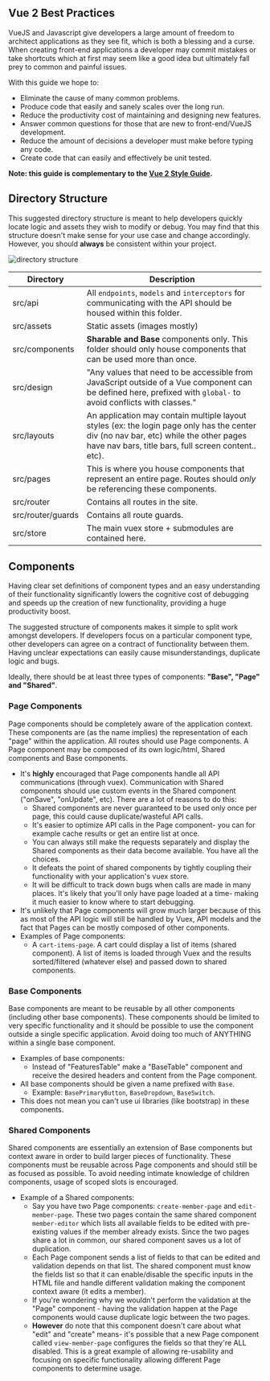 ## Vue 2 Best Practices
VueJS and Javascript give developers a large amount of freedom to architect applications as they see fit, which is both a blessing and a curse.
When creating front-end applications a developer may commit mistakes or take shortcuts which at first may seem like a good idea but ultimately
fall prey to common and painful issues.

With this guide we hope to:
* Eliminate the cause of many common problems.
* Produce code that easily and sanely scales over the long run.
* Reduce the productivity cost of maintaining and designing new features.
* Answer common questions for those that are new to front-end/VueJS development.
* Reduce the amount of decisions a developer must make before typing any code. 
* Create code that can easily and effectively be unit tested.

**Note: this guide is complementary to the [Vue 2 Style Guide](https://vuejs.org/v2/style-guide/).**

## Directory Structure
This suggested directory structure is meant to help developers quickly locate logic and assets they wish to modify or debug.
You may find that this structure doesn't make sense for your use case and change accordingly. However, you should 
**always** be consistent within your project.
 
![directory structure](docs/images/directories.png)

| Directory  | Description |
| ------------- | ------------- |
| src/api |  All `endpoints`, `models` and `interceptors` for communicating with the API should be housed within this folder.|
| src/assets  |Static assets (images mostly) |
| src/components | **Sharable and Base** components only. This folder should only house components that can be used more than once.
| src/design | "Any values that need to be accessible from JavaScript outside of a Vue component can be defined here, prefixed with `global-` to avoid conflicts with classes." |
| src/layouts | An application may contain multiple layout styles (ex: the login page only has the center div (no nav bar, etc) while the other pages have nav bars, title bars, full screen content.. etc).|
| src/pages | This is where you house components that represent an entire page. Routes should *only* be referencing these components. |
| src/router | Contains all routes in the site.|
| src/router/guards | Contains all route guards.|
| src/store | The main vuex store + submodules are contained here.|

## Components
Having clear set definitions of component types and an easy understanding of their functionality significantly lowers
the cognitive cost of debugging and speeds up the creation of new functionality, providing a huge productivity boost. 

The suggested structure of components makes it simple to split work amongst developers. If developers focus on a particular
component type, other developers can agree on a contract of functionality between them. Having unclear expectations can easily 
cause misunderstandings, duplicate logic and bugs. 

Ideally, there should be at least three types of components: **"Base", "Page" and "Shared"**.

### Page Components

Page components should be completely aware of the application context. These components are (as the name implies) the representation of each "page" within the application. All routes should use Page components. A Page component may be composed of its own logic/html, Shared components and Base components.

* It's **highly** encouraged that Page components handle all API communications (through vuex). Communication with Shared components should use custom events in the Shared component ("onSave", "onUpdate", etc). There are a lot of reasons to do this:
  * Shared components are never guaranteed to be used only once per page, this could cause duplicate/wasteful API calls.
  * It's easier to optimize API calls in the Page component- you can for example cache results or get an entire list at once.
   * You can always still make the requests separately and display the Shared components as their data become available. You have all the choices.
  * It defeats the point of shared components by tightly coupling their functionality with your application's vuex store.
  * It will be difficult to track down bugs when calls are made in many places. It's likely that you'll only have page loaded at a time- making it much easier to know where to start debugging.
 * It's unlikely that Page components will grow much larger because of this as most of the API logic will still be handled by Vuex, API models and the fact that Pages can be mostly composed of other components.
* Examples of Page components:
  * A `cart-items-page`. A cart could display a list of items (shared component). A list of items is loaded through Vuex and the results sorted/filtered (whatever else) and passed down to shared components.

### Base Components
Base components are meant to be reusable by all other components (including other base components). These components should be limited to very specific functionality and it should be possible to use the component outside a single specific application. Avoid doing too much of ANYTHING within a single base component.

* Examples of base components:
  * Instead of "FeaturesTable" make a "BaseTable" component and receive the desired headers and content from the Page component.
* All base components should be given a name prefixed with `Base`.
  * Example: `BasePrimaryButton`, `BaseDropdown`, `BaseSwitch`.
* This does not mean you can't use ui libraries (like bootstrap) in these components.

### Shared Components
Shared components are essentially an extension of Base components but context aware in order to build larger pieces of functionality. These components must be reusable across Page components and should still be as focused as possible. To avoid needing intimate knowledge of children components, usage of scoped slots is encouraged.

* Example of a Shared components:
  * Say you have two Page components: `create-member-page` and `edit-member-page`. These two pages contain the same shared component `member-editor` which lists all available fields to be edited with pre-existing values if the member already exists. Since the two pages share a lot in common, our shared component saves us a lot of duplication. 
  * Each Page component sends a list of fields to that can be edited and validation depends on that list. The shared component must know the fields list so that it can enable/disable the specific inputs in the HTML file and handle different validation making the component context aware (it edits a member).
  * If you're wondering why we wouldn't perform the validation at the "Page" component - 
  having the validation happen at the Page components would cause duplicate logic between the two pages.
  * **However** do note that this component doesn't care about what "edit" and "create" means- it's possible that a new Page component called `view-member-page` configures the fields so that they're ALL disabled. This is a great example of allowing re-usability and focusing on specific functionality allowing different Page components to determine usage.
